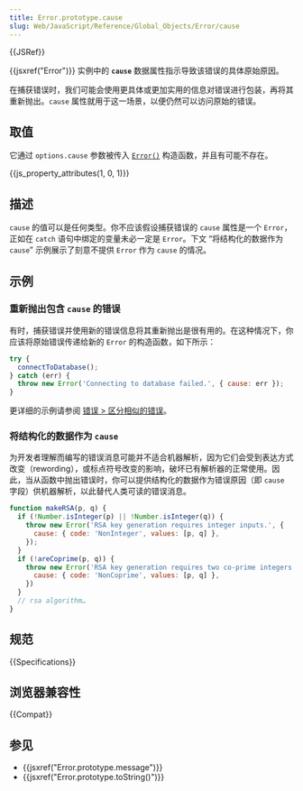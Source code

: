 ```yaml
---
title: Error.prototype.cause
slug: Web/JavaScript/Reference/Global_Objects/Error/cause
---
```


{{JSRef}}

{{jsxref("Error")}} 实例中的 **`cause`** 数据属性指示导致该错误的具体原始原因。

在捕获错误时，我们可能会使用更具体或更加实用的信息对错误进行包装，再将其重新抛出。`cause` 属性就用于这一场景，以便仍然可以访问原始的错误。

## 取值 

它通过 `options.cause` 参数被传入 [`Error()`](/en-US/docs/Web/JavaScript/Reference/Global_Objects/Error/Error) 构造函数，并且有可能不存在。

{{js_property_attributes(1, 0, 1)}}

## 描述

`cause` 的值可以是任何类型。你不应该假设捕获错误的 `cause` 属性是一个 `Error`，正如在 `catch` 语句中绑定的变量未必一定是 `Error`。下文 “将结构化的数据作为 `cause`” 示例展示了刻意不提供 `Error` 作为 `cause` 的情况。

## 示例

### 重新抛出包含 `cause` 的错误

有时，捕获错误并使用新的错误信息将其重新抛出是很有用的。在这种情况下，你应该将原始错误传递给新的 `Error` 的构造函数，如下所示：

```js
try {
  connectToDatabase();
} catch (err) {
  throw new Error('Connecting to database failed.', { cause: err });
}
```

更详细的示例请参阅 [错误 > 区分相似的错误](/zh-CN/docs/Web/JavaScript/Reference/Global_Objects/Error#differentiate_between_similar_errors)。


### 将结构化的数据作为 `cause`

为开发者理解而编写的错误消息可能并不适合机器解析，因为它们会受到表达方式改变（rewording），或标点符号改变的影响，破坏已有解析器的正常使用。因此，当从函数中抛出错误时，你可以提供结构化的数据作为错误原因（即 `cause` 字段）供机器解析，以此替代人类可读的错误消息。

```js
function makeRSA(p, q) {
  if (!Number.isInteger(p) || !Number.isInteger(q)) {
    throw new Error('RSA key generation requires integer inputs.', {
      cause: { code: 'NonInteger', values: [p, q] },
    });
  }
  if (!areCoprime(p, q)) {
    throw new Error('RSA key generation requires two co-prime integers.', {
      cause: { code: 'NonCoprime', values: [p, q] },
    })
  }
  // rsa algorithm…
}
```

## 规范

{{Specifications}}

## 浏览器兼容性

{{Compat}}

## 参见

- {{jsxref("Error.prototype.message")}}
- {{jsxref("Error.prototype.toString()")}}

